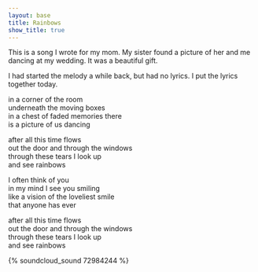 ```yaml
---
layout: base
title: Rainbows
show_title: true
---
```

This is a song I wrote for my mom. My sister found a picture of her and me
dancing at my wedding. It was a beautiful gift. 

I had started the melody a while back, but had no lyrics.  I put the lyrics
together today.

in a corner of the room  
underneath the moving boxes  
in a chest of faded memories there  
is a picture of us dancing  

after all this time flows  
out the door and through the windows  
through these tears I look up  
and see rainbows  

I often think of you  
in my mind I see you smiling  
like a vision of the loveliest smile  
that anyone has ever  

after all this time flows  
out the door and through the windows  
through these tears I look up  
and see rainbows

{% soundcloud_sound 72984244 %}

